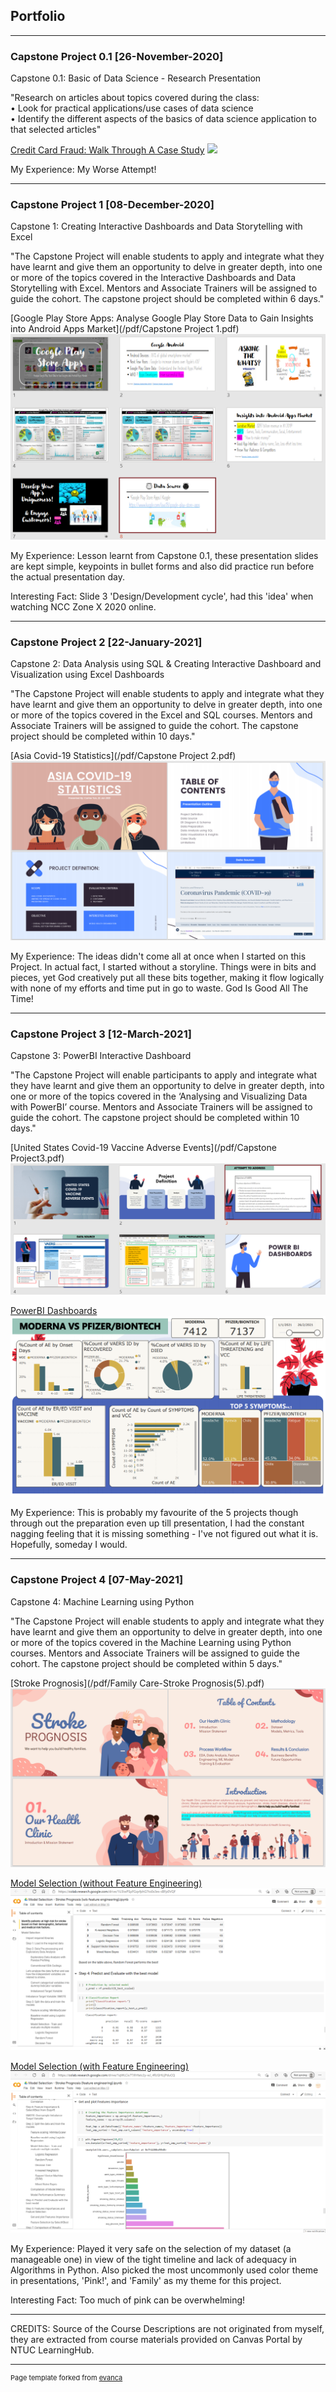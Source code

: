 ## Portfolio

---

### Capstone Project 0.1 [26-November-2020]

Capstone 0.1: Basic of Data Science - Research Presentation

"Research on articles about topics covered during the class:  
• Look for practical applications/use cases of data science   
• Identify the different aspects of the basics of data science application to that selected articles"

[Credit Card Fraud: Walk Through A Case Study](/pdf/Month0.1_Presentation.pdf)
<img src="images/Month0.1_ppt_image.png"/>

My Experience: My Worse Attempt!

---

### Capstone Project 1 [08-December-2020]

Capstone 1: Creating Interactive Dashboards and Data Storytelling with Excel

"The Capstone Project will enable students to apply and integrate what they have learnt and give them an opportunity to delve in greater depth, into one or more of the topics covered in the Interactive Dashboards and Data Storytelling with Excel. Mentors and Associate Trainers will be assigned to guide the cohort. The capstone project should be completed within 6 days."

[Google Play Store Apps: 
Analyse Google Play Store Data to Gain Insights into Android Apps Market](/pdf/Capstone Project 1.pdf)
<img src="images/Capstone_Proj1_image.PNG"/>

My Experience: Lesson learnt from Capstone 0.1, these presentation slides are kept simple, keypoints in bullet forms and also did practice run before the actual presentation day.

Interesting Fact: Slide 3 'Design/Development cycle', had this 'idea' when watching NCC Zone X 2020 online.   

---

### Capstone Project 2 [22-January-2021]

Capstone 2: Data Analysis using SQL & Creating Interactive Dashboard and Visualization using Excel Dashboards

"The Capstone Project will enable students to apply and integrate what they have learnt and give them an opportunity to delve in greater depth, into one or more of the topics covered in the Excel and SQL courses. Mentors and Associate Trainers will be assigned to guide the cohort. The capstone project should be completed within 10 days."

[Asia Covid-19 Statistics](/pdf/Capstone Project 2.pdf)
<img src="images/Capstone Project2_image.PNG"/>

My Experience: The ideas didn't come all at once when I started on this Project. In actual fact, I started without a storyline. Things were in bits and pieces, yet God creatively put all these bits together, making it flow logically with none of my efforts and time put in go to waste. God Is Good All The Time!    

---

### Capstone Project 3 [12-March-2021]

Capstone 3: PowerBI Interactive Dashboard

"The Capstone Project will enable participants to apply and integrate what they have learnt and give them an opportunity to delve in greater depth, into one or more of the topics covered in the ‘Analysing and Visualizing Data with PowerBI’ course. Mentors and Associate Trainers will be assigned to guide the cohort. The capstone project should be completed within 10 days."

[United States Covid-19 Vaccine Adverse Events](/pdf/Capstone Project3.pdf)
<img src="images/CapstoneProj3_ppt_image.PNG"/>

[PowerBI Dashboards](/pdf/CapstoneProj3_Draft5.pdf)
<img src="images/CapstoneProj3_image.PNG"/>

My Experience: This is probably my favourite of the 5 projects though through out the preparation even up till presentation, I had the constant nagging feeling that it is missing something - I've not figured out what it is. Hopefully, someday I would.

---

### Capstone Project 4 [07-May-2021]

Capstone 4: Machine Learning using Python

"The Capstone Project will enable students to apply and integrate what they have learnt and give them an opportunity to delve in greater depth, into one or more of the topics covered in the Machine Learning using Python courses. Mentors and Associate Trainers will be assigned to guide the cohort. The capstone project should be completed within 5 days."

[Stroke Prognosis](/pdf/Family Care-Stroke Prognosis(5).pdf)
<img src="images/CapstoneProj4_image.PNG"/>

[Model Selection (without Feature Engineering)](/Model_Selection_Stroke_Prognosis_(w_o_feature_engineering).ipynb)
<img src="images/Colab_image_wo FE.png"/>

[Model Selection (with Feature Engineering)](/Model_Selection_Stroke_Prognosis_(feature_engineering).ipynb)
<img src="images/Colab_image_w FE.png"/>

My Experience: Played it very safe on the selection of my dataset (a manageable one) in view of the tight timeline and lack of adequacy in Algorithms in Python. Also picked the most uncommonly used color theme in presentations, 'Pink!', and 'Family' as my theme for this project.

Interesting Fact: Too much of pink can be overwhelming!

---

CREDITS: Source of the Course Descriptions are not originated from myself, they are extracted from course materials provided on Canvas Portal by NTUC LearningHub.  

---
<p style="font-size:11px">Page template forked from <a href="https://github.com/evanca/quick-portfolio">evanca</a></p>
<!-- Remove above link if you don't want to attibute -->
